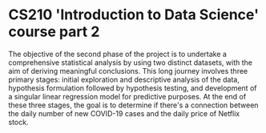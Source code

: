 # CS210 'Introduction to Data Science' course part 2
 The objective of the second phase of the project is to undertake a comprehensive statistical analysis by using two distinct datasets, with the aim of deriving meaningful conclusions. This long journey involves three primary stages: initial exploration and descriptive analysis of the data, hypothesis formulation followed by hypothesis testing, and development of a singular linear regression model for predictive purposes. At the end of these three stages, the goal is to determine if there's a connection between the daily number of new COVID-19 cases and the daily price of Netflix stock.
